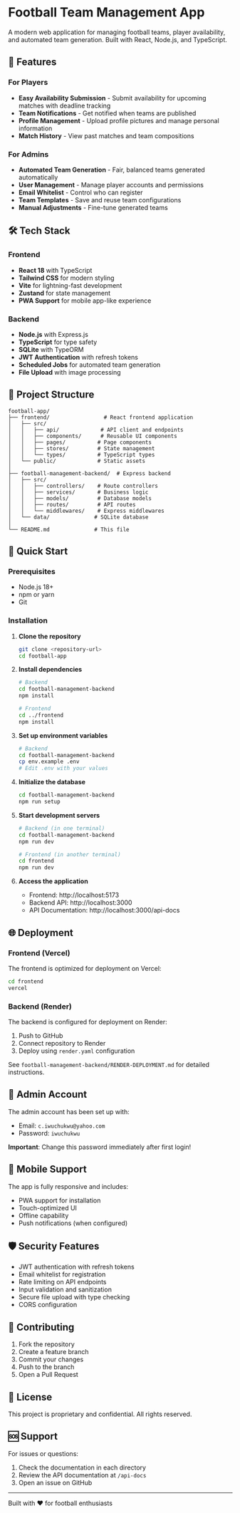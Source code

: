 # Football Team Management App

A modern web application for managing football teams, player availability, and automated team generation. Built with React, Node.js, and TypeScript.

## 🚀 Features

### For Players
- **Easy Availability Submission** - Submit availability for upcoming matches with deadline tracking
- **Team Notifications** - Get notified when teams are published
- **Profile Management** - Upload profile pictures and manage personal information
- **Match History** - View past matches and team compositions

### For Admins
- **Automated Team Generation** - Fair, balanced teams generated automatically
- **User Management** - Manage player accounts and permissions
- **Email Whitelist** - Control who can register
- **Team Templates** - Save and reuse team configurations
- **Manual Adjustments** - Fine-tune generated teams

## 🛠 Tech Stack

### Frontend
- **React 18** with TypeScript
- **Tailwind CSS** for modern styling
- **Vite** for lightning-fast development
- **Zustand** for state management
- **PWA Support** for mobile app-like experience

### Backend
- **Node.js** with Express.js
- **TypeScript** for type safety
- **SQLite** with TypeORM
- **JWT Authentication** with refresh tokens
- **Scheduled Jobs** for automated team generation
- **File Upload** with image processing

## 📁 Project Structure

```
football-app/
├── frontend/                 # React frontend application
│   ├── src/
│   │   ├── api/             # API client and endpoints
│   │   ├── components/      # Reusable UI components
│   │   ├── pages/          # Page components
│   │   ├── stores/         # State management
│   │   └── types/          # TypeScript types
│   └── public/             # Static assets
│
├── football-management-backend/  # Express backend
│   ├── src/
│   │   ├── controllers/    # Route controllers
│   │   ├── services/       # Business logic
│   │   ├── models/         # Database models
│   │   ├── routes/         # API routes
│   │   └── middlewares/    # Express middlewares
│   └── data/              # SQLite database
│
└── README.md              # This file
```

## 🚀 Quick Start

### Prerequisites
- Node.js 18+ 
- npm or yarn
- Git

### Installation

1. **Clone the repository**
   ```bash
   git clone <repository-url>
   cd football-app
   ```

2. **Install dependencies**
   ```bash
   # Backend
   cd football-management-backend
   npm install
   
   # Frontend
   cd ../frontend
   npm install
   ```

3. **Set up environment variables**
   ```bash
   # Backend
   cd football-management-backend
   cp env.example .env
   # Edit .env with your values
   ```

4. **Initialize the database**
   ```bash
   cd football-management-backend
   npm run setup
   ```

5. **Start development servers**
   ```bash
   # Backend (in one terminal)
   cd football-management-backend
   npm run dev
   
   # Frontend (in another terminal)
   cd frontend
   npm run dev
   ```

6. **Access the application**
   - Frontend: http://localhost:5173
   - Backend API: http://localhost:3000
   - API Documentation: http://localhost:3000/api-docs

## 🌐 Deployment

### Frontend (Vercel)
The frontend is optimized for deployment on Vercel:
```bash
cd frontend
vercel
```

### Backend (Render)
The backend is configured for deployment on Render:
1. Push to GitHub
2. Connect repository to Render
3. Deploy using `render.yaml` configuration

See `football-management-backend/RENDER-DEPLOYMENT.md` for detailed instructions.

## 🔑 Admin Account

The admin account has been set up with:
- Email: `c.iwuchukwu@yahoo.com`
- Password: `iwuchukwu`

**Important**: Change this password immediately after first login!

## 📱 Mobile Support

The app is fully responsive and includes:
- PWA support for installation
- Touch-optimized UI
- Offline capability
- Push notifications (when configured)

## 🛡 Security Features

- JWT authentication with refresh tokens
- Email whitelist for registration
- Rate limiting on API endpoints
- Input validation and sanitization
- Secure file upload with type checking
- CORS configuration

## 🤝 Contributing

1. Fork the repository
2. Create a feature branch
3. Commit your changes
4. Push to the branch
5. Open a Pull Request

## 📄 License

This project is proprietary and confidential. All rights reserved.

## 🆘 Support

For issues or questions:
1. Check the documentation in each directory
2. Review the API documentation at `/api-docs`
3. Open an issue on GitHub

---

Built with ❤️ for football enthusiasts 